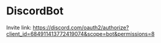 # DiscordBot

Invite link: https://discord.com/oauth2/authorize?client_id=684911413772419074&scope=bot&permissions=8
